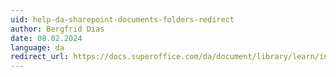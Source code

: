 ```yaml
---
uid: help-da-sharepoint-documents-folders-redirect
author: Bergfrid Dias
date: 08.02.2024
language: da
redirect_url: https://docs.superoffice.com/da/document/library/learn/index.html
---
```

